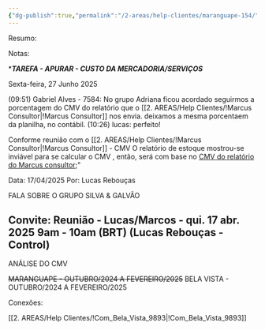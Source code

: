 ```yaml
---
{"dg-publish":true,"permalink":"/2-areas/help-clientes/maranguape-154/","dgPassFrontmatter":true,"created":"2025-04-04T14:02:50.120-03:00","updated":"2025-07-18T14:31:34.352-03:00"}
---
```



Resumo:



Notas:



 ****TAREFA - APURAR - CUSTO DA MERCADORIA/SERVIÇOS***


Sexta-feira, 27 Junho 2025
 
(09:51) Gabriel Alves - 7584: No grupo Adriana ficou acordado seguirmos a porcentagem do CMV do relatório  que o [[2. AREAS/Help Clientes/!Marcus Consultor\|!Marcus Consultor]] nos envia. deixamos a mesma porcentaem da planilha, no contábil.
(10:26) lucas: perfeito!


Conforme reunião com o [[2. AREAS/Help Clientes/!Marcus Consultor\|!Marcus Consultor]] - CMV O relatório de estoque mostrou-se inviável para se calcular o CMV , então, será com base no <u>CMV do relatório do Marcus consultor</u>;"

Data: 17/04/2025
Por: Lucas Rebouças





FALA SOBRE O GRUPO SILVA & GALVÃO

## Convite: Reunião - Lucas/Marcos - qui. 17 abr. 2025 9am - 10am (BRT) (Lucas Rebouças - Control)

ANÁLISE DO CMV

~~MARANGUAPE - OUTUBRO/2024 A FEVEREIRO/2025~~
BELA VISTA - OUTUBRO/2024 A FEVEREIRO/2025

Conexões:

[[2. AREAS/Help Clientes/!Com_Bela_Vista_9893\|!Com_Bela_Vista_9893]]